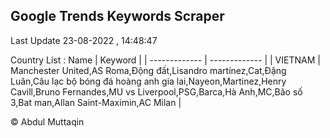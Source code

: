 

## Google Trends Keywords Scraper 
 
Last Update 23-08-2022 , 14:48:47

Country List :
 Name  | Keyword |
| ------------- | ------------- |
| VIETNAM | Manchester United,AS Roma,Động đất,Lisandro martínez,Cat,Đặng Luân,Câu lạc bộ bóng đá hoàng anh gia lai,Nayeon,Martinez,Henry Cavill,Bruno Fernandes,MU vs Liverpool,PSG,Barca,Hà Anh,MC,Bão số 3,Bat man,Allan Saint-Maximin,AC Milan |



© Abdul Muttaqin 
